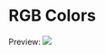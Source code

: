 # RGB Colors

Preview:
<img src="https://github.com/karemun/rgb-color/assets/123043992/dfcbcd80-8a3c-4905-984b-03646ff18322" />
